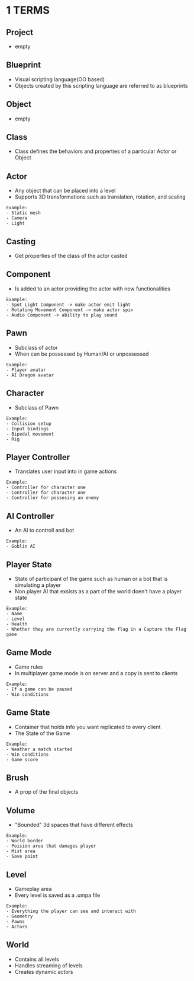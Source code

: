 # 1 TERMS

## Project
- empty

## Blueprint
- Visual scripting language(OO based)
- Objects created by this scripting language are referred to as blueprints

## Object
- empty

## Class
- Class defines the behaviors and properties of a particular Actor or Object

## Actor
- Any object that can be placed into a level
- Supports 3D transformations such as translation, rotation, and scaling
```
Example:
- Static mesh
- Camera
- Light
```

## Casting
- Get properties of the class of the actor casted

## Component
- Is added to an actor providing the actor with new functionalities
```
Example:
- Spot Light Component -> make actor emit light
- Rotating Movement Component -> make actor spin
- Audio Component -> ability to play sound
```

## Pawn
- Subclass of actor
- When can be possessed by Human/AI or unpossessed
```
Example:
- Player avatar
- AI Dragon avatar
```

## Character
- Subclass of Pawn
```
Example:
- Collision setup
- Input bindings
- Bipedal movement
- Rig
```

## Player Controller
- Translates user input into in game actions
```
Example:
- Controller for character one
- Controller for character one
- Controller for possesing an enemy
```

## AI Controller
- An AI to controll and bot
```
Example:
- Goblin AI
```

## Player State
- State of participant of the game such as human or a bot that is simulating a player
- Non player AI that exsists as a part of the world doen't have a player state
```
Example:
- Name
- Level
- Health
- Whether they are currently carrying the flag in a Capture the Flag game
```

## Game Mode
- Game rules
- In multiplayer game mode is on server and a copy is sent to clients
```
Example:
- If a game can be paused
- Win conditions
```

## Game State
- Container that holds info you want replicated to every client
- The State of the Game
```
Example:
- Weather a match started
- Win conditions
- Game score
```

## Brush
- A prop of the final objects

## Volume
- "Bounded" 3d spaces that have different effects
```
Example:
- World border
- Poision area that damages player
- Mist area
- Save point
```

## Level
- Gameplay area
- Every level is saved as a .umpa file
```
Example:
- Everything the player can see and interact with
- Geometry
- Pawns
- Actors
```

## World
- Contains all levels
- Handles streaming of levels
- Creates dynamic actors
